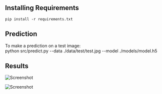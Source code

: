## Installing Requirements
    pip install -r requirements.txt

## Prediction

To make a prediction on a test image:  
    python src/predict.py --data ./data/test/test.jpg --model ./models/model.h5

## Results
![Screenshot](https://user-images.githubusercontent.com/22298009/118375939-abca0a00-b5cd-11eb-9ceb-e2d7ef94a674.jpg)
  
![Screenshot](https://user-images.githubusercontent.com/22298009/118375963-d87e2180-b5cd-11eb-952f-b439eeb996aa.jpg)